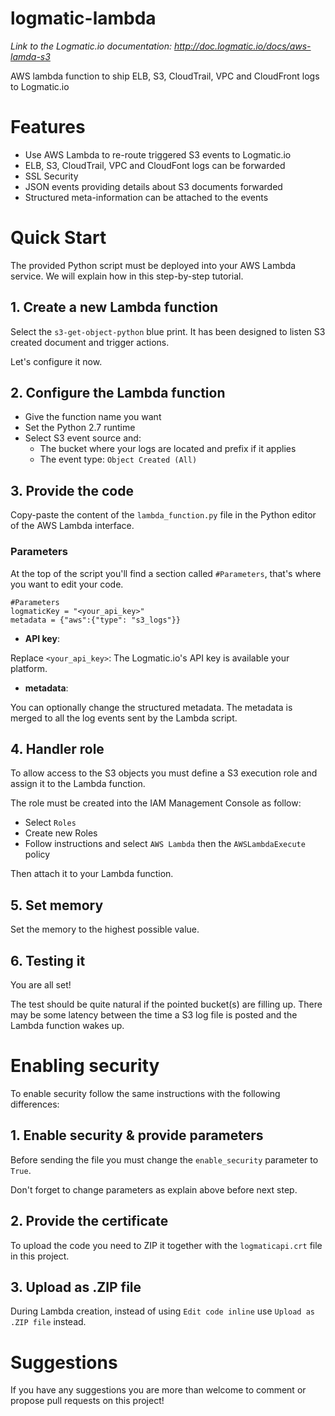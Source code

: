 # logmatic-lambda
*Link to the Logmatic.io documentation: http://doc.logmatic.io/docs/aws-lamda-s3*

AWS lambda function to ship ELB, S3, CloudTrail, VPC and CloudFront logs to Logmatic.io

# Features

- Use AWS Lambda to re-route triggered S3 events to Logmatic.io
- ELB, S3, CloudTrail, VPC and CloudFont logs can be forwarded
- SSL Security
- JSON events providing details about S3 documents forwarded
- Structured meta-information can be attached to the events

# Quick Start

The provided Python script must be deployed into your AWS Lambda service. We will explain how in this step-by-step tutorial.

## 1. Create a new Lambda function

Select the `s3-get-object-python` blue print. It has been designed to listen S3 created document and trigger actions.

Let's configure it now.

## 2. Configure the Lambda function

- Give the function name you want
- Set the Python 2.7 runtime
- Select S3 event source and:
  - The bucket where your logs are located and prefix if it applies
  - The event type: `Object Created (All)`

## 3. Provide the code

Copy-paste the content of the `lambda_function.py` file in the Python editor of the AWS Lambda interface.

### Parameters

At the top of the script you'll find a section called `#Parameters`, that's where you want to edit your code.

```
#Parameters
logmaticKey = "<your_api_key>"
metadata = {"aws":{"type": "s3_logs"}}
```

- **API key**:

Replace `<your_api_key>`: The Logmatic.io's API key is available your platform.

- **metadata**:

You can optionally change the structured metadata. The metadata is merged to all the log events sent by the Lambda script.

## 4. Handler role

To allow access to the S3 objects you must define a S3 execution role and assign it to the Lambda function.

The role must be created into the IAM Management Console as follow:
- Select `Roles`
- Create new Roles
- Follow instructions and select `AWS Lambda` then the `AWSLambdaExecute` policy

Then attach it to your Lambda function.

## 5. Set memory

Set the memory to the highest possible value.

## 6. Testing it

You are all set!

The test should be quite natural if the pointed bucket(s) are filling up. There may be some latency between the time a S3 log file is posted and the Lambda function wakes up.

# Enabling security

To enable security follow the same instructions with the following differences:

## 1. Enable security & provide parameters

Before sending the file you must change the `enable_security` parameter to `True`.

Don't forget to change parameters as explain above before next step.

## 2. Provide the certificate

To upload the code you need to ZIP it together with the `logmaticapi.crt` file in this project.

## 3. Upload as .ZIP file

During Lambda creation, instead of using `Edit code inline` use `Upload as .ZIP file` instead.

# Suggestions

If you have any suggestions you are more than welcome to comment or propose pull requests on this project!
